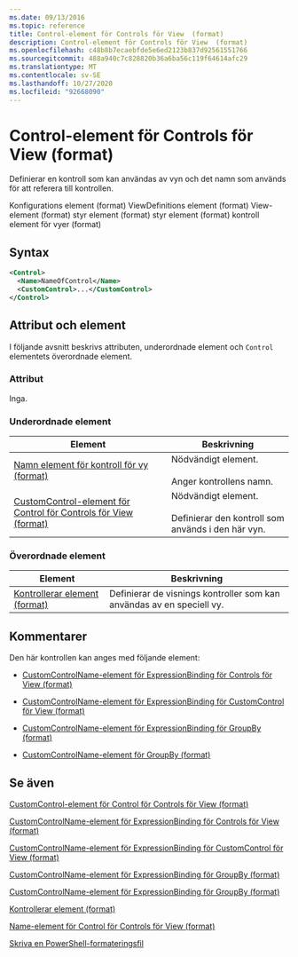 ```yaml
---
ms.date: 09/13/2016
ms.topic: reference
title: Control-element för Controls för View  (format)
description: Control-element för Controls för View  (format)
ms.openlocfilehash: c48b8b7ecaebfde5e6ed2123b837d92561551766
ms.sourcegitcommit: 488a940c7c828820b36a6ba56c119f64614afc29
ms.translationtype: MT
ms.contentlocale: sv-SE
ms.lasthandoff: 10/27/2020
ms.locfileid: "92668090"
---
```

# <a name="control-element-for-controls-for-view--format"></a>Control-element för Controls för View  (format)

Definierar en kontroll som kan användas av vyn och det namn som används för att referera till kontrollen.

Konfigurations element (format) ViewDefinitions element (format) View-element (format) styr element (format) styr element (format) kontroll element för vyer (format)

## <a name="syntax"></a>Syntax

```xml
<Control>
  <Name>NameOfControl</Name>
  <CustomControl>...</CustomControl>
</Control>
```

## <a name="attributes-and-elements"></a>Attribut och element

I följande avsnitt beskrivs attributen, underordnade element och `Control` elementets överordnade element.

### <a name="attributes"></a>Attribut

Inga.

### <a name="child-elements"></a>Underordnade element

|Element|Beskrivning|
|-------------|-----------------|
|[Namn element för kontroll för vy (format)](./name-element-for-control-for-controls-for-view-format.md)|Nödvändigt element.<br /><br /> Anger kontrollens namn.|
|[CustomControl-element för Control för Controls för View (format)](./customcontrol-element-for-control-for-controls-for-view-format.md)|Nödvändigt element.<br /><br /> Definierar den kontroll som används i den här vyn.|

### <a name="parent-elements"></a>Överordnade element

|Element|Beskrivning|
|-------------|-----------------|
|[Kontrollerar element (format)](./controls-element-for-view-format.md)|Definierar de visnings kontroller som kan användas av en speciell vy.|

## <a name="remarks"></a>Kommentarer

Den här kontrollen kan anges med följande element:

- [CustomControlName-element för ExpressionBinding för Controls för View (format)](./customcontrolname-element-for-expressionbinding-for-controls-for-view-format.md)

- [CustomControlName-element för ExpressionBinding för CustomControl för View (format)](./customcontrolname-element-for-expressionbinding-for-customcontrol-for-view-format.md)

- [CustomControlName-element för ExpressionBinding för GroupBy (format)](./customcontrolname-element-for-expressionbinding-for-groupby-format.md)

- [CustomControlName-element för GroupBy (format)](./customcontrolname-element-for-groupby-format.md)

## <a name="see-also"></a>Se även

[CustomControl-element för Control för Controls för View (format)](./customcontrol-element-for-control-for-controls-for-view-format.md)

[CustomControlName-element för ExpressionBinding för Controls för View (format)](./customcontrolname-element-for-expressionbinding-for-controls-for-view-format.md)

[CustomControlName-element för ExpressionBinding för CustomControl för View (format)](./customcontrolname-element-for-expressionbinding-for-customcontrol-for-view-format.md)

[CustomControlName-element för ExpressionBinding för GroupBy (format)](./customcontrolname-element-for-expressionbinding-for-groupby-format.md)

[CustomControlName-element för ExpressionBinding för GroupBy (format)](./customcontrolname-element-for-expressionbinding-for-groupby-format.md)

[Kontrollerar element (format)](./controls-element-for-view-format.md)

[Name-element för Control för Controls för View (format)](./name-element-for-control-for-controls-for-view-format.md)

[Skriva en PowerShell-formateringsfil](./writing-a-powershell-formatting-file.md)
